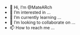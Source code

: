 - 👋 Hi, I’m @MateARch
- 👀 I’m interested in ...
- 🌱 I’m currently learning ...
- 💞️ I’m looking to collaborate on ...
- 📫 How to reach me ...

<!---
MateARch/MateARch is a ✨ special ✨ repository because its `README.md` (this file) appears on your GitHub profile.
You can click the Preview link to take a look at your changes.
--->
